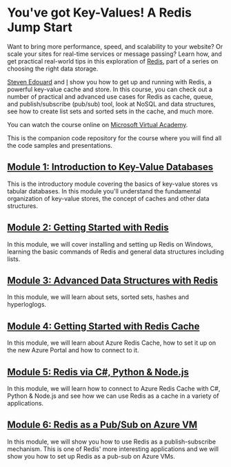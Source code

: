 You've got Key-Values! A Redis Jump Start
===========

Want to bring more performance, speed, and scalability to your website? Or scale your sites for real-time services or message passing? Learn how, and get practical real-world tips in this exploration of [Redis](http://redis.io/), part of a series on choosing the right data storage. 

[Steven Edouard](https://twitter.com/sedouard) and [I](https://twitter.com/ramisayar) show you how to get up and running with Redis, a powerful key-value cache and store. In this course, you can check out a number of practical and advanced use cases for Redis as cache, queue, and publish/subscribe (pub/sub) tool, look at NoSQL and data structures, see how to create list sets and sorted sets in the cache, and much more.

You can watch the course online on [Microsoft Virtual Academy](http://www.microsoftvirtualacademy.com/liveevents/you-ve-got-key-values-a-redis-jump-start).

This is the companion code repository for the course where you will find all the code samples and presentations. 

## [Module 1: Introduction to Key-Value Databases](https://github.com/sayar/RedisMVA/blob/master/module1_intro_kv_dbs/README.md)

This is the introductory module covering the basics of key-value stores vs tabular databases. In this module you'll understand the fundamental organization of key-value stores, the concept of caches and other data structures. 

## [Module 2: Getting Started with Redis](https://github.com/sayar/RedisMVA/blob/master/module2_getting_started/README.md)

In this module, we will cover installing and setting up Redis on Windows, learning the basic commands of Redis and general data structures including lists.

## [Module 3: Advanced Data Structures with Redis]()

In this module, we will learn about sets, sorted sets, hashes and hyperloglogs.

## [Module 4: Getting Started with Redis Cache]()

In this module, we will learn about Azure Redis Cache, how to set it up on the new Azure Portal and how to connect to it.

## [Module 5: Redis via C#, Python & Node.js]()

In this module, we will learn how to connect to Azure Redis Cache with C#, Python & Node.js and see how we can use Redis as a cache in a variety of applications.

## [Module 6: Redis as a Pub/Sub on Azure VM]()

In this module, we will show you how to use Redis as a publish-subscribe mechanism. This is one of Redis' more interesting applications and we will show you how to set up Redis as a pub-sub on Azure VMs.
 
